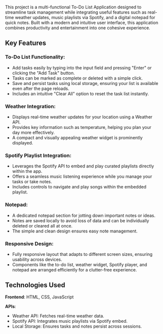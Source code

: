This project is a multi-functional To-Do List Application designed to streamline task management while integrating useful features such as real-time weather updates, music playlists via Spotify, and a digital notepad for quick notes. Built with a modern and intuitive user interface, this application combines productivity and entertainment into one cohesive experience.

## **Key Features**
### To-Do List Functionality:
* Add tasks easily by typing into the input field and pressing "Enter" or clicking the "Add Task" button.
* Tasks can be marked as complete or deleted with a simple click.
* Save and persist tasks using local storage, ensuring your list is available even after the page reloads.
* Includes an intuitive "Clear All" option to reset the task list instantly.
### Weather Integration:
* Displays real-time weather updates for your location using a Weather API.
* Provides key information such as temperature, helping you plan your day more effectively.
* A compact and visually appealing weather widget is prominently displayed.
### Spotify Playlist Integration:
* Leverages the Spotify API to embed and play curated playlists directly within the app.
* Offers a seamless music listening experience while you manage your tasks or take notes. 
* Includes controls to navigate and play songs within the embedded playlist.
### Notepad:
* A dedicated notepad section for jotting down important notes or ideas.
* Notes are saved locally to avoid loss of data and can be individually deleted or cleared all at once.
* The simple and clean design ensures easy note management.
### Responsive Design:
* Fully responsive layout that adapts to different screen sizes, ensuring usability across devices.
* Components like the to-do list, weather widget, Spotify player, and notepad are arranged efficiently for a clutter-free experience.

## Technologies Used
**Frontend**: HTML, CSS, JavaScript 

**APIs**:
* Weather API: Fetches real-time weather data.
* Spotify API: Integrates music playlists via Spotify embed.
* Local Storage: Ensures tasks and notes persist across sessions.

